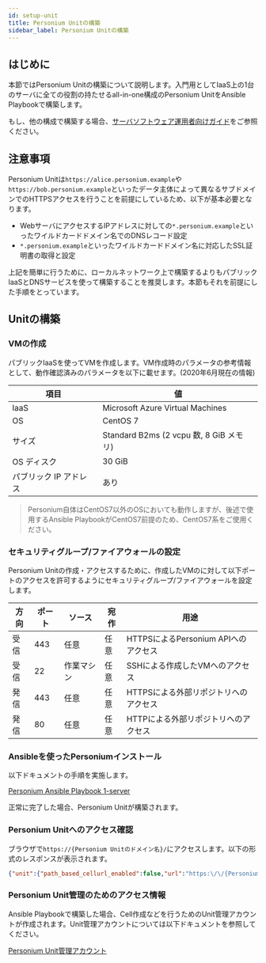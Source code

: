 ```yaml
---
id: setup-unit
title: Personium Unitの構築
sidebar_label: Personium Unitの構築
---
```


## はじめに

本節ではPersonium Unitの構築について説明します。入門用としてIaaS上の1台のサーバに全ての役割の持たせるall-in-one構成のPersonium UnitをAnsible Playbookで構築します。

もし、他の構成で構築する場合、[サーバソフトウェア運用者向けガイド](../server-operator/README.md)をご参照ください。

## 注意事項

Personium Unitは`https://alice.personium.example`や`https://bob.personium.example`といったデータ主体によって異なるサブドメインでのHTTPSアクセスを行うことを前提にしているため、以下が基本必要となります。

- WebサーバにアクセスするIPアドレスに対しての`*.personium.example`といったワイルドカードドメイン名でのDNSレコード設定
- `*.personium.example`といったワイルドカードドメイン名に対応したSSL証明書の取得と設定

上記を簡単に行うために、ローカルネットワーク上で構築するよりもパブリックIaaSとDNSサービスを使って構築することを推奨します。本節もそれを前提にした手順をとっています。

## Unitの構築

### VMの作成

パブリックIaaSを使ってVMを作成します。VM作成時のパラメータの参考情報として、動作確認済みのパラメータを以下に載せます。(2020年6月現在の情報)

|項目|値|
|----|----|
|IaaS|Microsoft Azure Virtual Machines|
|OS|CentOS 7|
|サイズ|Standard B2ms (2 vcpu 数, 8 GiB メモリ)|
|OS ディスク|30 GiB|
|パブリック IP アドレス|あり|

> Personium自体はCentOS7以外のOSにおいても動作しますが、後述で使用するAnsible PlaybookがCentOS7前提のため、CentOS7系をご使用ください。

### セキュリティグループ/ファイアウォールの設定

Personium Unitの作成・アクセスするために、作成したVMのに対して以下ポートのアクセスを許可するようにセキュリティグループ/ファイアウォールを設定します。

| 方向 | ポート | ソース | 宛作 | 用途 |
|------|--------|-------|------|------|
| 受信 | 443 | 任意 | 任意 | HTTPSによるPersonium APIへのアクセス |
| 受信 | 22 | 作業マシン | 任意 | SSHによる作成したVMへのアクセス |
| 発信 | 443 | 任意 | 任意 | HTTPSによる外部リポジトリへのアクセス |
| 発信 | 80 | 任意 | 任意 | HTTPによる外部リポジトリへのアクセス |

### Ansibleを使ったPersoniumインストール

以下ドキュメントの手順を実施します。

[Personium Ansible Playbook 1-server](https://github.com/personium/ansible/tree/develop/1-server_unit)

正常に完了した場合、Personium Unitが構築されます。

### Personium Unitへのアクセス確認

ブラウザで`https://{Personium Unitのドメイン名}/`にアクセスします。以下の形式のレスポンスが表示されます。

```json
{"unit":{"path_based_cellurl_enabled":false,"url":"https:\/\/{Personium Unitのドメイン名}\/"}}
```

### Personium Unit管理のためのアクセス情報

Ansible Playbookで構築した場合、Cell作成などを行うためのUnit管理アカウントが作成されます。Unit管理アカウントについては以下ドキュメントを参照してください。

[Personium Unit管理アカウント](../server-operator/Confirm_environment_settings.md#personium-unit管理アカウント)
